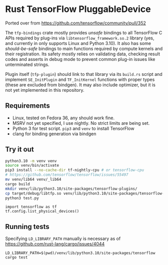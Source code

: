 # Rust TensorFlow PluggableDevice

Ported over from https://github.com/tensorflow/community/pull/352

The `tfp-bindings` crate mostly provides *unsafe* bindings to all TensorFlow C APIs required by plug-ins via `libtensorflow_framework.so.2` library (yes, and currently in only supports Linux and Python 3.10). It also has some *should-be-safe* bindings to main functions required by compute kernels and their registration. Its safety mostly relies on validating data, checking result codes and asserts in debug mode to prevent common plug-in issues like unterminated strings.

Plugin itself (`tfp-plugin`) should link to that library via its `build.rs` script and implement `SE_InitPlugin` and `TF_InitKernel` functions with proper types (these are excluded from bindgen). It may also include optimizer, but it is not yet implemented in this repository.

## Requirements
- Linux, tested on Fedora 36, any should work fine.
- MSRV not yet specified, I use nightly. No strict limits are being set.
- Python 3 for test script. `pip3` and `venv` to install TensorFlow
- clang for binding generation via bindgen

## Try it out

```bash
python3.10 -m venv venv
source venv/bin/activate
pip3 install --no-cache-dir tf-nightly-cpu # or tensorflow-cpu
# https://github.com/tensorflow/tensorflow/issues/55497
mv venv/lib64 venv/_lib64
cargo build
mkdir venv/lib/python3.10/site-packages/tensorflow-plugins/
cp target/debug/libtfp.so venv/lib/python3.10/site-packages/tensorflow-plugins/
python3 test.py
```

```python3
import tensorflow as tf
tf.config.list_physical_devices()
```

## Running tests

Specifying `LD_LIBRARY_PATH` manually is necessary as of https://github.com/rust-lang/cargo/issues/4044

```
LD_LIBRARY_PATH=$(pwd)/venv/lib/python3.10/site-packages/tensorflow cargo test
````
